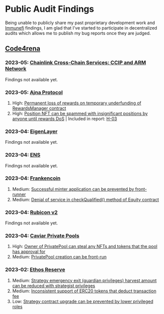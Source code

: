 # Public Audit Findings

Being unable to publicly share my past proprietary development work and [Immunefi](https://immunefi.com/) findings, I am glad that I've started to participate in decentralized audits which allows me to publish my bug reports once they are judged.


## [Code4rena](https://code4rena.com/)

### 2023-05: [Chainlink Cross-Chain Services: CCIP and ARM Network](https://code4rena.com/contests/2023-05-chainlink-cross-chain-services-ccip-and-arm-network)
Findings not available yet.

### 2023-05: [Ajna Protocol](https://code4rena.com/contests/2023-05-ajna-protocol)
1. High: [Permanent loss of rewards on temporary underfunding of RewardsManager contract](https://github.com/code-423n4/2023-05-ajna-findings/issues/114)
2. High: [Position NFT can be spammed with insignificant positions by anyone until rewards DoS](https://github.com/code-423n4/2023-05-ajna-findings/issues/488) | Included in report: [H-03](https://code4rena.com/reports/2023-05-ajna#h-03-position-nft-can-be-spammed-with-insignificant-positions-by-anyone-until-rewards-dos)

### 2023-04: [EigenLayer](https://code4rena.com/contests/2023-04-eigenlayer-contest)
Findings not available yet.

### 2023-04: [ENS](https://code4rena.com/contests/2023-04-ens-contest)
Findings not available yet.

### 2023-04: [Frankencoin](https://code4rena.com/contests/2023-04-frankencoin)
1. Medium: [Successful minter application can be prevented by front-runner](https://github.com/code-423n4/2023-04-frankencoin-findings/issues/477)
2. Medium: [Denial of service in checkQualified() method of Equity contract](https://github.com/code-423n4/2023-04-frankencoin-findings/issues/635)

### 2023-04: [Rubicon v2](https://code4rena.com/contests/2023-04-rubicon-v2)
Findings not available yet.

### 2023-04: [Caviar Private Pools](https://code4rena.com/contests/2023-04-caviar-private-pools)
1. High: [Owner of PrivatePool can steal any NFTs and tokens that the pool has approval for](https://github.com/code-423n4/2023-04-caviar-findings/issues/63)
2. Medium: [PrivatePool creation can be front-run](https://github.com/code-423n4/2023-04-caviar-findings/issues/92)

### 2023-02: [Ethos Reserve](https://code4rena.com/contests/2023-02-ethos-reserve-contest)
1. Medium: [Strategy emergency exit (guardian privileges) harvest amount can be reduced with strategist privileges](https://github.com/code-423n4/2023-02-ethos-findings/issues/262)
2. Medium: [Inconsistent support of ERC20 tokens that deduct transaction fee](https://github.com/code-423n4/2023-02-ethos-findings/issues/477)
3. Low: [Strategy contract upgrade can be prevented by lower privileged roles](https://github.com/code-423n4/2023-02-ethos-findings/issues/359)
